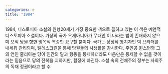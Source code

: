 ```yaml
---
categories: e
title: "1984"
---
```

1984, 디스토피아 소설의 원형20세기 가장 중요한 책으로 꼽히고 있는 이 책은 예언적 디스토피아 소설이다. 가상의 국가 오세아니아가 무대인 이 나라는 법이 존재하지 않으며 오직 당을 향한 맹목적 복종만 요구할 뿐이다. 국가는 상징적 통치자인 빅 브라더를 내세워 관리되며, 텔레스크린을 통해 당원들의 사생활을 감시한다. 주인공 윈스턴와 그의 연인 줄리아는 당이 인간의 말과 행동을 통제하더라도 마음만은 통제할 수 없을 것이라는 믿음으로 당의 전복을 괴하지만, 함정에 빠진다. 소설 속의 전체주의 정부는 사회주의 독재 정권이라고 할 수